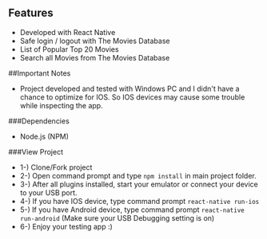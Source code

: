## Features

- Developed with React Native
- Safe login / logout with The Movies Database
- List of Popular Top 20 Movies
- Search all Movies from The Movies Database

##Important Notes
- Project developed and tested with Windows PC and I didn't have a chance to optimize for IOS. So IOS devices may cause some trouble while inspecting the app.

###Dependencies
- Node.js (NPM)

###View Project
- 1-) Clone/Fork project
- 2-) Open command prompt and type `npm install` in main project folder.
- 3-) After all plugins installed, start your emulator or connect your device to your USB port.
- 4-) If you have IOS device, type command prompt `react-native run-ios`
- 5-) If you have Android device, type command prompt `react-native run-android` (Make sure your USB Debugging setting is on)
- 6-) Enjoy your testing app :)

